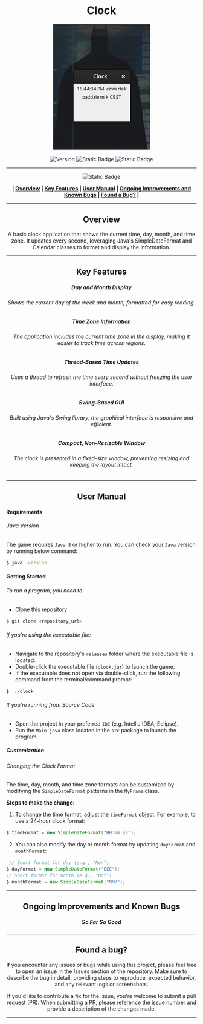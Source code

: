 <div align="center">

# Clock


![Preview](../../Images/Clock.png)

![Version](https://img.shields.io/badge/version-1.0-blue?style=for-the-badge&labelColor=black) ![Static Badge](https://img.shields.io/badge/8-blue?style=for-the-badge&label=java&labelColor=black) ![Static Badge](https://img.shields.io/badge/windows%20%7C%20macOs%20%7C%20linux-blue?style=for-the-badge&label=platform&labelColor=black)



------------


![Static Badge](https://img.shields.io/badge/Table%20%20%20%20%20%20%20%20%20%20%20of%20%20%20%20%20%20%20%20%20%20Contents-blue?style=for-the-badge&logoColor=darkviolet)

**| [Overview](#overview) | [Key Features](#key-features) | [User Manual](#user-manual) | [Ongoing Improvements and Known Bugs](#ongoing-improvements-and-known-bugs) | [Found a Bug?](#found-a-bug) |**





------------



## Overview
A basic clock application that shows the current time, day, month, and time zone. It updates every second, leveraging Java's SimpleDateFormat and Calendar classes to format and display the information.

------------



## Key Features
##### Day and Month Display
###### Shows the current day of the week and month, formatted for easy reading.
##### Time Zone Information
###### The application includes the current time zone in the display, making it easier to track time across regions.
##### Thread-Based Time Updates
###### Uses a thread to refresh the time every second without freezing the user interface.
##### Swing-Based GUI
######  Built using Java's Swing library, the graphical interface is responsive and efficient.
##### Compact, Non-Resizable Window
###### The clock is presented in a fixed-size window, preventing resizing and keeping the layout intact.


------------



## User Manual
</div>

####  Requirements
###### Java Version
The game requires `Java 8` or higher to run. You can check your `Java` version by running below command:
```bash
$ java -version
```

#### Getting Started
###### To run a program, you need to:
- Clone this repository
 ```bash
$ git clone <repository_url>
```
###### If you're using the executable file:
- Navigate to the repository's `releases` folder where the executable file is located.
- Double-click the executable file (`clock.jar`) to launch the game.
- If the executable does not open via double-click, run the following command from the terminal/command prompt:
```bash
$  ./clock
```
###### If you're running from Source Code
- Open the project in your preferred  `IDE` (e.g. IntelliJ IDEA, Eclipse).
- Run the `Main.java` class located in the `src` package to launch the program.



##### Customization
###### Changing the Clock Format
The time, day, month, and time zone formats can be customized by modifying the `SimpleDateFormat` patterns in the `MyFrame` class.

**Steps to make the change:**
1. To change the time format, adjust the `timeFormat` object. For example, to use a 24-hour clock format:
```java
$ timeFormat = new SimpleDateFormat("HH:mm:ss");
```
2. You can also modify the day or month format by updating `dayFormat` and `monthFormat`:
```java
 // Short format for day (e.g., "Mon")
$ dayFormat = new SimpleDateFormat("EEE"); 
// Short format for month (e.g., "Oct")
$ monthFormat = new SimpleDateFormat("MMM");  
```


------------
<div align="center">

## Ongoing Improvements and Known Bugs

##### So Far So Good







------------

## Found a bug?

If you encounter any issues or bugs while using this project, please feel free to open an issue in the Issues section of the repository. Make sure to describe the bug in detail, providing steps to reproduce, expected behavior, and any relevant logs or screenshots.

If you'd like to contribute a fix for the issue, you're welcome to submit a pull request (PR). When submitting a PR, please reference the issue number and provide a description of the changes made.

------------

</div>




